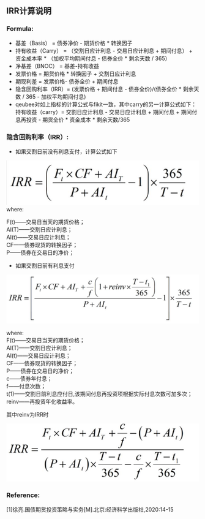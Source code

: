 
## IRR计算说明

### <b>Formula:</b>

- 基差（Basis） = 债券净价 - 期货价格 * 转换因子
- 持有收益（Carry） = （交割日应计利息 - 交易日应计利息 + 期间付息） + 资金成本率 * （加权平均期间付息 - 债券全价 * 剩余天数 / 365）
- 净基差（BNOC） = 基差-持有收益
- 发票价格 = 期货价格 * 转换因子 + 交割日应计利息
- 期现利差 = 发票价格- 债券全价 + 期间付息
- 隐含回购利率（IRR）= (发票价格 + 期间付息 - 债券全价)/(债券全价 * 剩余天数 / 365 - 加权平均期间付息)
- qeubee对如上指标的计算公式与fikit一致，其中carry的另一计算公式如下：  
持有收益（carry）= 交割日应计利息 - 交易日应计利息 + 期间付息 + 期间付息再投资 - 期货全价 * 资金成本 * 剩余天数/365

### <b>隐含回购利率（IRR）:</b>
- 如果交割日前没有利息支付，计算公式如下
<center>
<img src="./doc/irr3.JPG"/>
</center>
where:  

F(t)——交易日当天的期货价格；  
AI(T)——交割日应计利息；  
AI(t)——交易日应计利息；  
CF——债券现货的转换因子；  
P——债券在交易日的净价；  


- 如果交割日前有利息支付
<center>
<img src="./doc/irr1.JPG"/>
</center>

where:  
F(t)——交易日当天的期货价格；  
AI(T)——交割日应计利息；  
AI(t)——交易日应计利息；  
CF——债券现货的转换因子；  
P——债券在交易日的净价；  
c——债券年付息；  
f——付息次数；  
t(1)——交割日前利息应付日,该期间付息再投资项根据实际付息次数可加多次；  
reinv——再投资年化收益率。

其中reinv为IRR时

<center>
<img src="./doc/irr2.JPG"/>
</center>

### <b>Reference:</b>
[1]徐亮.国债期货投资策略与实务[M].北京:经济科学出版社,2020:14-15
